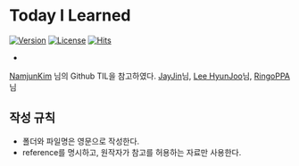 # Today I Learned
[![Version](https://img.shields.io/badge/version-2020.01.05-red.svg)](./CHANGELOG)  [![License](https://img.shields.io/github/license/mashape/apistatus.svg)](./LICENSE)  [![Hits](https://hits.seeyoufarm.com/api/count/incr/badge.svg?url=https://github.com/f5074/TIL)](https://hits.seeyoufarm.com/)

* 

[NamjunKim](https://github.com/namjunemy) 님의 Github TIL을 참고하였다.
[JayJin](https://github.com/milooy)님, [Lee HyunJoo](https://wayhome25.github.io/)님, [RingoPPA](https://github.com/ksu3101)님
  

## 작성 규칙

* 폴더와 파일명은 영문으로 작성한다.
* reference를 명시하고, 원작자가 참고를 허용하는 자료만 사용한다.



